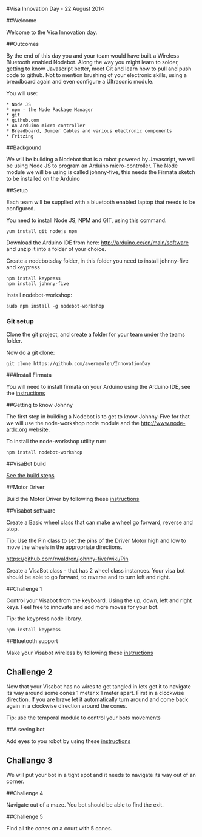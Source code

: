 #Visa Innovation Day - 22 August 2014

##Welcome

Welcome to the Visa Innovation day.

##Outcomes

By the end of this day you and your team would have built a Wireless Bluetooth enabled Nodebot. Along the way you might learn to solder, getting to know Javascript better, meet Git and learn how to pull and push code to github. Not to mention brushing of your electronic skills, using a breadboard again and even configure a Ultrasonic module. 

You will use:

	* Node JS
	* npm - the Node Package Manager
	* git
	* github.com
	* An Arduino micro-controller
	* Breadboard, Jumper Cables and various electronic components
	* Fritzing	

##Backgound

We will be building a Nodebot that is a robot powered by Javascript, we will be using Node JS to program an Arduino micro-controller. The Node module we will be using is called johnny-five, this needs the Firmata sketch to be installed on the Arduino

##Setup
 
Each team will be supplied with a bluetooth enabled laptop that needs to be configured.

You need to install Node JS, NPM and GIT, using this command:

	yum install git nodejs npm

Download the Arduino IDE from here: http://arduino.cc/en/main/software and unzip it into a folder of your choice.

Create a nodebotsday folder, in this folder you need to install johnny-five and keypress

	npm install keypress
	npm install johnny-five

Install nodebot-workshop:
	
	sudo npm install -g nodebot-workshop

### Git setup

Clone the git project, and create a folder for your team under the teams folder.

Now do a git clone:
	
	git clone https://github.com/avermeulen/InnovationDay


###Install Firmata

You will need to install firmata on your Arduino using the Arduino IDE, see the [instructions](./Johnny5Intro.md)

##Getting to know Johnny

The first step in building a Nodebot is to get to know Johnny-Five for that we will use the node-workshop node module and the http://www.node-ardx.org website.

To install the node-workshop utility run:
	
	npm install nodebot-workshop 


##VisaBot build

[See the build steps](./VisaBotBuild.md)

##Motor Driver

Build the Motor Driver by following these [instructions](./MotorDriver.md)

##Visabot software

Create a Basic wheel class that can make a wheel go forward, reverse and stop.

Tip: 
	Use the Pin class to set the pins of the Driver Motor high and low to move the wheels in the appropriate directions.

https://github.com/rwaldron/johnny-five/wiki/Pin


Create a VisaBot class - that has 2 wheel class instances. Your visa bot should be able to go forward, to reverse and to turn left and right.

##Challenge 1

Control your Visabot from the keyboard. Using the up, down, left and right keys. Feel free to innovate and add more moves for your bot.

Tip: the keypress node library.
	
	npm install keypress

##Bluetooth support

Make your Visabot wireless by following these [instructions](./BluetoothSetup.md)

## Challenge 2

Now that your Visabot has no wires to get tangled in lets get it to navigate its way around some cones 1 meter x 1 meter apart. First in a clockwise direction. If you are brave let it automatically turn around and come back again in a clockwise direction around the cones.

Tip: use the temporal module to control your bots movements

##A seeing bot

Add eyes to you robot by using these [instructions](./UltraSonicSupport.md)

## Challange 3

We will put your bot in a tight spot and it needs to navigate its way out of an corner.

##Challenge 4
	
Navigate out of a maze. You bot should be able to find the exit.

##Challenge 5

Find all the cones on a court with 5 cones.







